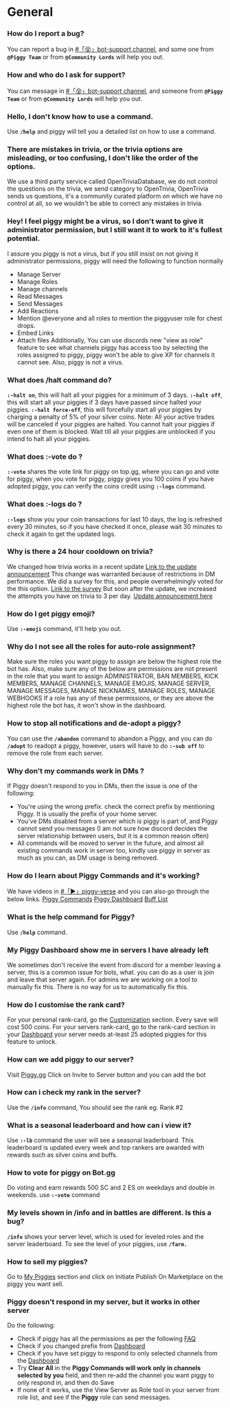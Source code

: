 
# General

### How do I report a bug?
You can report a bug in [#「😵」bot-support channel](https://discord.com/channels/744906533657378948/744906533741002849), and some one from __`@Piggy Team`__ or from __`@Community Lords`__ will help you out.

### How and who do I ask for support?
You can message in [#「😵」bot-support channel](https://discord.com/channels/744906533657378948/744906533741002849), and someone from __`@Piggy Team`__ or from __`@Community Lords`__ will help you out.

### Hello, I don't know how to use a command.
Use __`/help`__ and piggy will tell you a detailed list on how to use a command.

### There are mistakes in trivia, or the trivia options are misleading, or too confusing, I don't like the order of the options.
We use a third party service called OpenTriviaDatabase, we do not control the questions on the trivia, we send category to OpenTrivia, OpenTrivia sends us questions, it's a community curated platform on which we have no control at all, so we wouldn't be able to correct any mistakes in trivia.

### Hey! I feel piggy might be a virus, so I don't want to give it administrator permission, but I still want it to work to it's fullest potential.
I assure you piggy is not a virus, but if you still insist on not giving it administrator permissions, piggy will need the following to function normally
- Manage Server
- Manage Roles
- Manage channels
- Read Messages
- Send Messages
- Add Reactions
- Mention @everyone and all roles to mention the piggyuser role for chest drops.
- Embed Links
- Attach files
Additionally, You can use discords new "view as role" feature to see what channels piggy has access too by selecting the roles assigned to piggy, piggy won't be able to give XP for channels it cannot see. Also, piggy is not a virus.

### What does /halt command do?
__`:-halt on`__, this will halt all your piggies for a minimum of 3 days.
__`:-halt off`__, this will start all your piggies if 3 days have passed since halted your piggies.
__`:-halt force-off`__, this will forcefully start all your piggies by charging a penalty of 5% of your silver coins.
Note:
All your active trades will be canceled if your piggies are halted.
You cannot halt your piggies if even one of them is blocked. Wait till all your piggies are unblocked if you intend to halt all your piggies.

### What does :-vote do ?
__`:-vote`__ shares the vote link for piggy on top.gg, where you can go and vote for piggy, when you vote for piggy, piggy gives you 100 coins if you have adopted piggy, you can verify the coins credit using __`:-logs`__ command.

### What does :-logs do ?
__`:-logs`__ show you your coin transactions for last 10 days, the log is refreshed every 30 minutes, so if you have checked it once, please wait 30 minutes to check it again to get the updated logs.

### Why is there a 24 hour cooldown on trivia?
We changed how trivia works in a recent update
[Link to the update announcement](https://discord.com/channels/744906533657378948/744907108599726091/783297706504355841)
This change was warranted because of restrictions in DM performance. We did a survey for this, and people overwhelmingly voted for the this option.
[Link to the survey](https://discord.com/channels/744906533657378948/747419848216150096/780323499155783701)
But soon after the update, we increased the attempts you have on trivia to 3 per day.
[Update announcement here](https://discord.com/channels/744906533657378948/744906533741002847/783332299776327721)

### How do I get piggy emoji?
Use __`:-emoji`__ command, it'll help you out.

### Why do I not see all the roles for auto-role assignment?
Make sure the roles you want piggy to assign are below the highest role the bot has. Also, make sure any of the below are permissions are not present in the role that you want to assign
ADMINISTRATOR,
BAN MEMBERS,
KICK MEMBERS,
MANAGE CHANNELS,
MANAGE EMOJIS,
MANAGE SERVER,
MANAGE MESSAGES,
MANAGE NICKNAMES,
MANAGE ROLES,
MANAGE WEBHOOKS
If a role has any of these permissions, or they are above the highest role the bot has, it won't show in the dashboard.

### How to stop all notifications and de-adopt a piggy?
You can use the __`/abandon`__ command to abandon a Piggy, and you can do __`/adopt`__ to readopt a piggy, however, users will have to do __`:-sub off`__ to remove the role from each server.

### Why don't my commands work in DMs ?
If Piggy doesn't respond to you in DMs, then the issue is one of the following:
- You're using the wrong prefix. check the correct prefix by mentioning Piggy. It is usually the prefix of your home server.
- You've DMs disabled from a server which is piggy is part of, and Piggy cannot send you messages (I am not sure how discord decides the server relationship between users, but it is a common reason often)
- All commands will be moved to server in the future, and almost all existing commands work in server too, kindly use piggy in server as much as you can, as DM usage is being removed.

### How do I learn about Piggy Commands and it's working?
We have videos in [#「▶」piggy-verse](https://discord.com/channels/744906533657378948/755673916059680849%22) and you can also go through the below links.
[Piggy Commands](https://piggy.gg/commands)
[Piggy Dashboard](https://piggy.gg/dashboard)
[Buff List](https://piggy.gg/buffs)

### What is the help command for Piggy?
Use __`/help`__ command.

### My Piggy Dashboard show me in servers I have already left
We sometimes don't receive the event from discord for a member leaving a server, this is a common issue for bots, what. you can do as a user is join and leave that server again. For admins we are working on a tool to manually fix this. There is no way for us to automatically fix this.

### How do I customise the rank card?
For your personal rank-card, go the [Customization](https://piggy.gg/my-piggy/customization) section.
Every save will cost 500 coins.
For your servers rank-card, go to the rank-card section in your [Dashboard](https://piggy.gg/dashboard/) your server needs at-least 25 adopted piggies for this feature to unlock.

### How can we add piggy to our server?
Visit [Piggy.gg](https://piggy.gg/)
Click on Invite to Server button and you can add the bot

### How can i check my rank in the server?
Use the __`/info`__ command, You should see the rank eg. Rank #2

### What is a seasonal leaderboard and how can i view it?
Use __`:-lb`__ command the user will see a seasonal leaderboard. This leaderboard is updated every week and top rankers are awarded with rewards such as silver coins and buffs.

### How to vote for piggy on Bot.gg
Do voting and earn rewards 500 SC and 2 ES on weekdays and double in weekends. use __`:-vote`__ command

### My levels shown in /info and in battles are different. Is this a bug?
__`/info`__ shows your server level, which is used for leveled roles and the server leaderboard. To see the level of your piggies, use __`/farm.`__

### How to sell my piggies?
Go to [My Piggies](https://piggy.gg/my-piggy/piggy-farm/my-piggy) section and click on Initiate Publish On Marketplace on the piggy you want sell.

### Piggy doesn't respond in my server, but it works in other server
Do the following:
- Check if piggy has all the permissions as per the following [FAQ](https://discord.com/channels/744906533657378948/755526783121752105/760065445059100674)
- Check if you changed prefix from [Dashboard](https://piggy.gg/dashboard)
- Check if you have set piggy to respond to only selected channels from the [Dashboard](https://piggy.gg/dashboard)
- Try __Clear All__ in the __Piggy Commands will work only in channels selected by you__ field, and then re-add the channel you want piggy to only respond in, and then do Save
- If none of it works, use the View Server as Role tool in your server from role list, and see if the __Piggy__ role can send messages.
